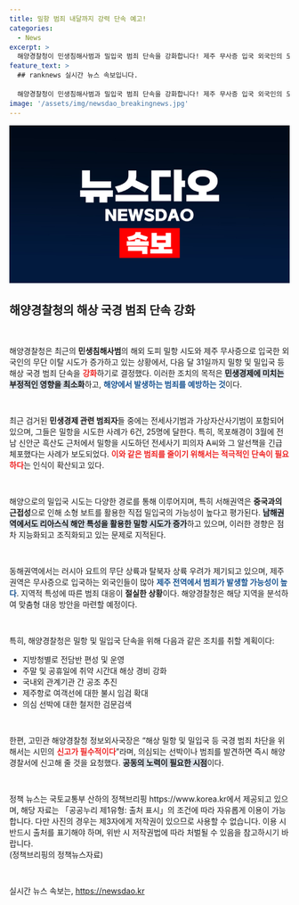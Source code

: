 ```yaml
---
title: 밀항 범죄 내달까지 강력 단속 예고!
categories:
  - News
excerpt: >
  해양경찰청이 민생침해사범과 밀입국 범죄 단속을 강화합니다! 제주 무사증 입국 외국인의 도외 이탈 시도가 급증하며, 해상 밀항 루트도 지능화되고 있다고. 31일까지 집중 단속이 예정된 가운데 범죄 예방을 위한 신고도 필요합니다.
feature_text: >
  ## ranknews 실시간 뉴스 속보입니다.

  해양경찰청이 민생침해사범과 밀입국 범죄 단속을 강화합니다! 제주 무사증 입국 외국인의 도외 이탈 시도가 급증하며, 해상 밀항 루트도 지능화되고 있다고. 31일까지 집중 단속이 예정된 가운데 범죄 예방을 위한 신고도 필요합니다.
image: '/assets/img/newsdao_breakingnews.jpg'
---
```


<p><img src="/assets/img/newsdao_breakingnews.jpg" alt="ranknews 속보" /></p>

<h2 data-ke-size="size26">해양경찰청의 해상 국경 범죄 단속 강화</h2>

<p data-ke-size="size16">&nbsp;</p>

<p>해양경찰청은 최근의 <b>민생침해사범</b>의 해외 도피 밀항 시도와 제주 무사증으로 입국한 외국인의 무단 이탈 시도가 증가하고 있는 상황에서, 다음 달 31일까지 밀항 및 밀입국 등 해상 국경 범죄 단속을 <b><span style="color: #ee2323;">강화</span></b>하기로 결정했다. 이러한 조치의 목적은 <b><span style="background-color: #21538527;">민생경제에 미치는 부정적인 영향을 최소화</span></b>하고, <b><span style="color: #1a5490;">해양에서 발생하는 범죄를 예방하는 것</span></b>이다.</p>

<p data-ke-size="size16">&nbsp;</p>

<p>최근 검거된 <b>민생경제 관련 범죄자</b>들 중에는 전세사기범과 가상자산사기범이 포함되어 있으며, 그들은 밀항을 시도한 사례가 6건, 25명에 달한다. 특히, 목포해경이 3월에 전남 신안군 흑산도 근처에서 밀항을 시도하던 전세사기 피의자 A씨와 그 알선책을 긴급 체포했다는 사례가 보도되었다. <b><span style="color: #ee2323;">이와 같은 범죄를 줄이기 위해서는 적극적인 단속이 필요하다</span></b>는 인식이 확산되고 있다.</p>

<p data-ke-size="size16">&nbsp;</p>

<p>해양으로의 밀입국 시도는 다양한 경로를 통해 이루어지며, 특히 서해권역은 <b>중국과의 근접성</b>으로 인해 소형 보트를 활용한 직접 밀입국의 가능성이 높다고 평가된다. <b><span style="background-color: #21538527;">남해권역에서도 리아스식 해안 특성을 활용한 밀항 시도가 증가</span></b>하고 있으며, 이러한 경향은 점차 지능화되고 조직화되고 있는 문제로 지적된다.</p>

<p data-ke-size="size16">&nbsp;</p>

<p>동해권역에서는 러시아 요트의 무단 상륙과 탈북자 상륙 우려가 제기되고 있으며, 제주권역은 무사증으로 입국하는 외국인들이 많아 <b><span style="color: #1a5490;">제주 전역에서 범죄가 발생할 가능성이 높다</span></b>. 지역적 특성에 따른 범죄 대응이 <strong>절실한 상황</strong>이다. 해양경찰청은 해당 지역을 분석하여 맞춤형 대응 방안을 마련할 예정이다.</p>

<p data-ke-size="size16">&nbsp;</p>

<p>특히, 해양경찰청은 밀항 및 밀입국 단속을 위해 다음과 같은 조치를 취할 계획이다: <br></p>

<ul>
<li>지방청별로 전담반 편성 및 운영</li>
<li>주말 및 공휴일에 취약 시간대 해상 경비 강화</li>
<li>국내외 관계기관 간 공조 추진</li>
<li>제주항로 여객선에 대한 불시 임검 확대</li>
<li>의심 선박에 대한 철저한 검문검색</li>
</ul>

<p data-ke-size="size16">&nbsp;</p>

<p>한편, 고민관 해양경찰청 정보외사국장은 “해상 밀항 및 밀입국 등 국경 범죄 차단을 위해서는 시민의 <b><span style="color: #ee2323;">신고가 필수적이다</span></b>”라며, 의심되는 선박이나 범죄를 발견하면 즉시 해양경찰서에 신고해 줄 것을 요청했다. <b><span style="background-color: #21538527;">공동의 노력이 필요한 시점</span></b>이다.</p>

<p data-ke-size="size16">&nbsp;</p>

<p>정책 뉴스는 국토교통부 산하의 정책브리핑 https://www.korea.kr에서 제공되고 있으며, 해당 자료는 「공공누리 제1유형: 출처 표시」의 조건에 따라 자유롭게 이용이 가능합니다. 다만 사진의 경우는 제3자에게 저작권이 있으므로 사용할 수 없습니다. 이용 시 반드시 출처를 표기해야 하며, 위반 시 저작권법에 따라 처벌될 수 있음을 참고하시기 바랍니다. <br>(정책브리핑의 정책뉴스자료) </p>

<p data-ke-size="size16">&nbsp;</p>
실시간 뉴스 속보는, <a href="https://newsdao.kr" rel="dofollow">https://newsdao.kr</a>


